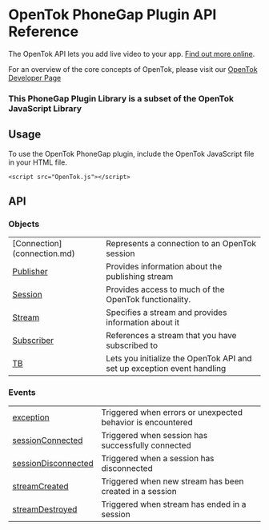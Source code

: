 # OpenTok PhoneGap Plugin API Reference

The OpenTok API lets you add live video to your app. [Find out more online](http://www.tokbox.com/opentok/api).

For an overview of the core concepts of OpenTok, please visit our [OpenTok Developer Page](http://www.tokbox.com/opentok/api/documentation/gettingstarted)

### This PhoneGap Plugin Library is a subset of the OpenTok JavaScript Library

## Usage

To use the OpenTok PhoneGap plugin, include the OpenTok JavaScript file in your HTML file.

` <script src="OpenTok.js"></script> `

## API

### Objects

<table>
	<tr>
		<td>
      [Connection](connection.md)
    </td>
    <td>Represents a connection to an OpenTok session</td>
	</tr>
	<tr>
		<td>
      <a href="publisher.md">Publisher</a>
    </td>
    <td>Provides information about the publishing stream</td>
	</tr>
	<tr>
		<td>
      <a href="session.md">Session</a>
    </td>
    <td>Provides access to much of the OpenTok functionality.</td>
	</tr>
	<tr>
		<td>
      <a href="stream.md">Stream</a>
    </td>
    <td>Specifies a stream and provides information about it</td>
	</tr>
	<tr>
		<td>
      <a href="subscriber.md">Subscriber</a>
    </td>
    <td>References a stream that you have subscribed to</td>
	</tr>
	<tr>
		<td>
      <a href="tb.md">TB</a>
    </td>
    <td>Lets you initialize the OpenTok API and set up exception event handling</td>
	</tr>
</table>


### Events

<table>
	<tr>
		<td>
      <a href="exceptionEvent.md">exception</a>
    </td>
		<td>Triggered when errors or unexpected behavior is encountered</td>
	</tr>
	<tr>
		<td>
      <a href="sessionEvents.md">sessionConnected</a>
    </td>
		<td>Triggered when session has successfully connected</td>
	</tr>
	<tr>
		<td>
      <a href="sessionEvents.md">sessionDisconnected</a>
    </td>
		<td>Triggered when a session has disconnected</td>
	</tr>
	<tr>
		<td>
      <a href="streamEvents.md">streamCreated</a>
    </td>
		<td>Triggered when new stream has been created in a session</td>
	</tr>
	<tr>
		<td>
      <a href="streamEvents.md">streamDestroyed</a>
    </td>
		<td>Triggered when stream has ended in a session</td>
	</tr>
</table>
